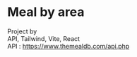 # Meal by area

Project by <br/>
API, Tailwind, Vite, React
<br/>
API :
https://www.themealdb.com/api.php
